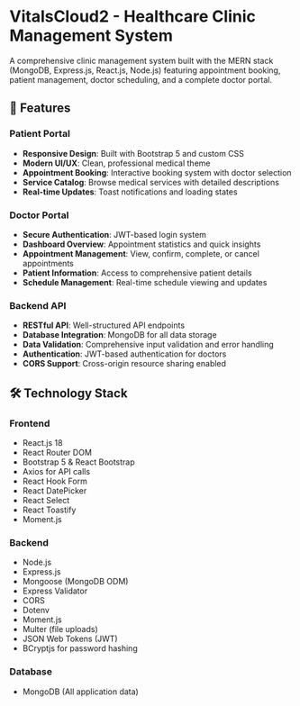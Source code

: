 # VitalsCloud2 - Healthcare Clinic Management System

A comprehensive clinic management system built with the MERN stack (MongoDB, Express.js, React.js, Node.js) featuring appointment booking, patient management, doctor scheduling, and a complete doctor portal.

## 🏥 Features

### Patient Portal
- **Responsive Design**: Built with Bootstrap 5 and custom CSS
- **Modern UI/UX**: Clean, professional medical theme
- **Appointment Booking**: Interactive booking system with doctor selection
- **Service Catalog**: Browse medical services with detailed descriptions
- **Real-time Updates**: Toast notifications and loading states

### Doctor Portal
- **Secure Authentication**: JWT-based login system
- **Dashboard Overview**: Appointment statistics and quick insights
- **Appointment Management**: View, confirm, complete, or cancel appointments
- **Patient Information**: Access to comprehensive patient details
- **Schedule Management**: Real-time schedule viewing and updates

### Backend API
- **RESTful API**: Well-structured API endpoints
- **Database Integration**: MongoDB for all data storage
- **Data Validation**: Comprehensive input validation and error handling
- **Authentication**: JWT-based authentication for doctors
- **CORS Support**: Cross-origin resource sharing enabled

## 🛠️ Technology Stack

### Frontend
- React.js 18
- React Router DOM
- Bootstrap 5 & React Bootstrap
- Axios for API calls
- React Hook Form
- React DatePicker
- React Select
- React Toastify
- Moment.js

### Backend
- Node.js
- Express.js
- Mongoose (MongoDB ODM)
- Express Validator
- CORS
- Dotenv
- Moment.js
- Multer (file uploads)
- JSON Web Tokens (JWT)
- BCryptjs for password hashing

### Database
- MongoDB (All application data)

